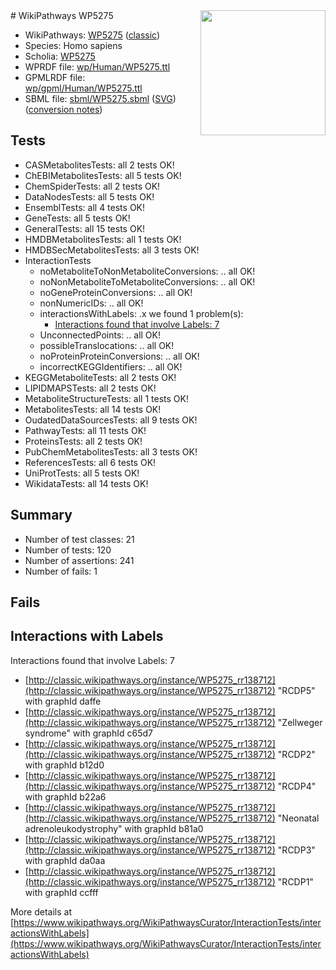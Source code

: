 <img style="float: right; width: 200px" src="https://upload.wikimedia.org/wikipedia/commons/thumb/8/83/Wplogo_with_text_500.png/640px-Wplogo_with_text_500.png" />
# WikiPathways WP5275

* WikiPathways: [WP5275](https://wikipathways.org/pathways/WP5275) ([classic](https://classic.wikipathways.org/instance/WP5275))
* Species: Homo sapiens
* Scholia: [WP5275](https://scholia.toolforge.org/wikipathways/WP5275)
* WPRDF file: [wp/Human/WP5275.ttl](../wp/Human/WP5275.ttl)
* GPMLRDF file: [wp/gpml/Human/WP5275.ttl](../wp/gpml/Human/WP5275.ttl)
* SBML file: [sbml/WP5275.sbml](../sbml/WP5275.sbml) ([SVG](../sbml/WP5275.svg)) ([conversion notes](../sbml/WP5275.txt))

## Tests
* CASMetabolitesTests: all 2 tests OK!
* ChEBIMetabolitesTests: all 5 tests OK!
* ChemSpiderTests: all 2 tests OK!
* DataNodesTests: all 5 tests OK!
* EnsemblTests: all 4 tests OK!
* GeneTests: all 5 tests OK!
* GeneralTests: all 15 tests OK!
* HMDBMetabolitesTests: all 1 tests OK!
* HMDBSecMetabolitesTests: all 3 tests OK!
* InteractionTests
    * noMetaboliteToNonMetaboliteConversions: .. all OK!
    * noNonMetaboliteToMetaboliteConversions: .. all OK!
    * noGeneProteinConversions: .. all OK!
    * nonNumericIDs: .. all OK!
    * interactionsWithLabels: .x we found 1 problem(s):
        * [Interactions found that involve Labels: 7](#630d267e)
    * UnconnectedPoints: .. all OK!
    * possibleTranslocations: .. all OK!
    * noProteinProteinConversions: .. all OK!
    * incorrectKEGGIdentifiers: .. all OK!
* KEGGMetaboliteTests: all 2 tests OK!
* LIPIDMAPSTests: all 2 tests OK!
* MetaboliteStructureTests: all 1 tests OK!
* MetabolitesTests: all 14 tests OK!
* OudatedDataSourcesTests: all 9 tests OK!
* PathwayTests: all 11 tests OK!
* ProteinsTests: all 2 tests OK!
* PubChemMetabolitesTests: all 3 tests OK!
* ReferencesTests: all 6 tests OK!
* UniProtTests: all 5 tests OK!
* WikidataTests: all 14 tests OK!


## Summary

* Number of test classes: 21
* Number of tests: 120
* Number of assertions: 241
* Number of fails: 1

## Fails

<a name="630d267e" />

## Interactions with Labels

Interactions found that involve Labels: 7

* [http://classic.wikipathways.org/instance/WP5275_rr138712](http://classic.wikipathways.org/instance/WP5275_rr138712) "RCDP5" with graphId daffe
* [http://classic.wikipathways.org/instance/WP5275_rr138712](http://classic.wikipathways.org/instance/WP5275_rr138712) "Zellweger
syndrome" with graphId c65d7
* [http://classic.wikipathways.org/instance/WP5275_rr138712](http://classic.wikipathways.org/instance/WP5275_rr138712) "RCDP2" with graphId b12d0
* [http://classic.wikipathways.org/instance/WP5275_rr138712](http://classic.wikipathways.org/instance/WP5275_rr138712) "RCDP4" with graphId b22a6
* [http://classic.wikipathways.org/instance/WP5275_rr138712](http://classic.wikipathways.org/instance/WP5275_rr138712) "Neonatal 
adrenoleukodystrophy" with graphId b81a0
* [http://classic.wikipathways.org/instance/WP5275_rr138712](http://classic.wikipathways.org/instance/WP5275_rr138712) "RCDP3" with graphId da0aa
* [http://classic.wikipathways.org/instance/WP5275_rr138712](http://classic.wikipathways.org/instance/WP5275_rr138712) "RCDP1" with graphId ccfff


More details at [https://www.wikipathways.org/WikiPathwaysCurator/InteractionTests/interactionsWithLabels](https://www.wikipathways.org/WikiPathwaysCurator/InteractionTests/interactionsWithLabels)

